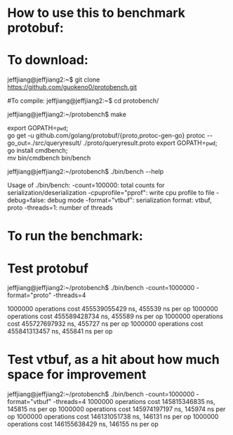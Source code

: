 # How to use this to benchmark protobuf:
# To download:
jeffjiang@jeffjiang2:~$ git clone https://github.com/guokeno0/protobench.git

#To compile:
jeffjiang@jeffjiang2:~$ cd protobench/

jeffjiang@jeffjiang2:~/protobench$ make

export GOPATH=`pwd`; \
        go get -u github.com/golang/protobuf/{proto,protoc-gen-go}
protoc --go_out=./src/queryresult/ ./proto/queryresult.proto
export GOPATH=`pwd`; \
        go install cmdbench; \
        mv bin/cmdbench bin/bench

jeffjiang@jeffjiang2:~/protobench$ ./bin/bench --help

Usage of ./bin/bench:
  -count=100000: total counts for serialization/deserialization
  -cpuprofile="pprof": write cpu profile to file
  -debug=false: debug mode
  -format="vtbuf": serialization format: vtbuf, proto
  -threads=1: number of threads

# To run the benchmark:
# Test protobuf
jeffjiang@jeffjiang2:~/protobench$ ./bin/bench -count=1000000 -format="proto" -threads=4

1000000 operations cost 455539055429 ns, 455539 ns per op
1000000 operations cost 455589428734 ns, 455589 ns per op
1000000 operations cost 455727697932 ns, 455727 ns per op
1000000 operations cost 455841313457 ns, 455841 ns per op
# Test vtbuf, as a hit about how much space for improvement
jeffjiang@jeffjiang2:~/protobench$ ./bin/bench -count=1000000 -format="vtbuf" -threads=4
1000000 operations cost 145815346835 ns, 145815 ns per op
1000000 operations cost 145974197197 ns, 145974 ns per op
1000000 operations cost 146131051738 ns, 146131 ns per op
1000000 operations cost 146155638429 ns, 146155 ns per op
